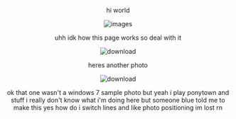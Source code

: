 <div align="center">
  
  hi world 

![images](https://github.com/user-attachments/assets/17151371-12e4-4af5-ad90-9def063aa87f)

uhh idk how this page works so deal with it

![download](https://github.com/user-attachments/assets/96320d72-476c-472f-bf63-7ac0ae98c9c2)

heres another photo

![download](https://github.com/user-attachments/assets/eaee109d-58a9-40e9-ba70-8ecbd0c859dc)

ok that one wasn't a windows 7 sample photo but yeah i play ponytown and stuff
i really don't know what i'm doing here but someone blue told me to make this	yes
how do i switch lines and like photo positioning im lost rn

</div>
